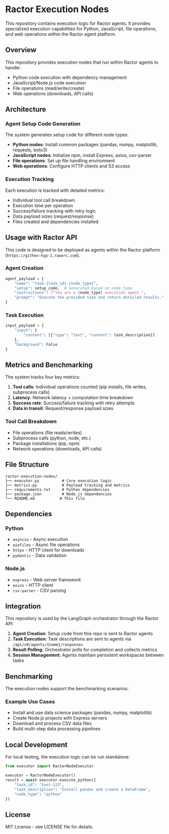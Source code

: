 # Ractor Execution Nodes

This repository contains execution logic for Ractor agents. It provides specialized execution capabilities for Python, JavaScript, file operations, and web operations within the Ractor agent platform.

## Overview

This repository provides execution nodes that run within Ractor agents to handle:
- Python code execution with dependency management
- JavaScript/Node.js code execution
- File operations (read/write/create)
- Web operations (downloads, API calls)

## Architecture

### Agent Setup Code Generation
The system generates setup code for different node types:
- **Python nodes**: Install common packages (pandas, numpy, matplotlib, requests, boto3)
- **JavaScript nodes**: Initialize npm, install Express, axios, csv-parser
- **File operations**: Set up file handling environment
- **Web operations**: Configure HTTP clients and S3 access

### Execution Tracking
Each execution is tracked with detailed metrics:
- Individual tool call breakdown
- Execution time per operation
- Success/failure tracking with retry logic
- Data payload sizes (request/response)
- Files created and dependencies installed

## Usage with Ractor API

This code is designed to be deployed as agents within the Ractor platform (`https://githex-hyp-1.raworc.com`).

### Agent Creation
```python
agent_payload = {
    "name": "task-{task_id}-{node_type}",
    "setup": setup_code,  # Generated based on node_type
    "instructions": f"You are a {node_type} execution agent.",
    "prompt": "Execute the provided task and return detailed results."
}
```

### Task Execution
```python
input_payload = {
    "input": {
        "content": [{"type": "text", "content": task_description}]
    },
    "background": False
}
```

## Metrics and Benchmarking

The system tracks four key metrics:
1. **Tool calls**: Individual operations counted (pip installs, file writes, subprocess calls)
2. **Latency**: Network latency + computation time breakdown
3. **Success rate**: Success/failure tracking with retry attempts
4. **Data in transit**: Request/response payload sizes

### Tool Call Breakdown
- File operations (file reads/writes)
- Subprocess calls (python, node, etc.)
- Package installations (pip, npm)
- Network operations (downloads, API calls)

## File Structure

```
ractor-execution-nodes/
├── executor.py          # Core execution logic
├── metrics.py           # Payload tracking and metrics
├── requirements.txt     # Python dependencies
├── package.json         # Node.js dependencies
└── README.md           # This file
```

## Dependencies

### Python
- `asyncio` - Async execution
- `aiofiles` - Async file operations
- `httpx` - HTTP client for downloads
- `pydantic` - Data validation

### Node.js
- `express` - Web server framework
- `axios` - HTTP client
- `csv-parser` - CSV parsing

## Integration

This repository is used by the LangGraph orchestrator through the Ractor API:

1. **Agent Creation**: Setup code from this repo is sent to Ractor agents
2. **Task Execution**: Task descriptions are sent to agents via `/api/v0/agents/{name}/responses`
3. **Result Polling**: Orchestrator polls for completion and collects metrics
4. **Session Management**: Agents maintain persistent workspaces between tasks

## Benchmarking

The execution nodes support the benchmarking scenarios:

### Example Use Cases
- Install and use data science packages (pandas, numpy, matplotlib)
- Create Node.js projects with Express servers
- Download and process CSV data files
- Build multi-step data processing pipelines

## Local Development

For local testing, the execution logic can be run standalone:

```python
from executor import RactorNodeExecutor

executor = RactorNodeExecutor()
result = await executor.execute_python({
    "task_id": "test-123",
    "task_description": "Install pandas and create a DataFrame",
    "node_type": "python"
})
```

## License

MIT License - see LICENSE file for details.